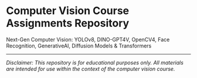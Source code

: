 # Computer Vision Course Assignments Repository

Next-Gen Computer Vision: YOLOv8, DINO-GPT4V, OpenCV4, Face Recognition, GenerativeAI, Diffusion Models & Transformers

------------------------------------------------------------------------------------------------------------------------------------------------------

*Disclaimer: This repository is for educational purposes only. All materials are intended for use within the context of the computer vision course.*
